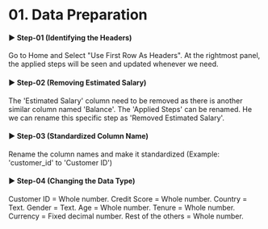 # 01. Data Preparation



#### ▶️ Step-01 (Identifying the Headers)
Go to Home and Select "Use First Row As Headers". At the rightmost panel, the applied steps will be seen and updated whenever we need. 




#### ▶️ Step-02 (Removing Estimated Salary)
The 'Estimated Salary' column need to be removed as there is another similar column named 'Balance'. The 'Applied Steps' can be renamed. He we can rename this specific step as 'Removed Estimated Salary'. 




#### ▶️ Step-03 (Standardized Column Name)
Rename the column names and make it standardized (Example: 'customer_id' to 'Customer ID')




#### ▶️ Step-04 (Changing the Data Type)
Customer ID = Whole number.
Credit Score = Whole number.
Country = Text.
Gender = Text.
Age = Whole number.
Tenure = Whole number.
Currency = Fixed decimal number.
Rest of the others = Whole number. 
